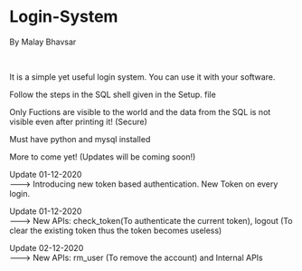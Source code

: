 # Login-System
<p>By Malay Bhavsar</p>
<br />
<p>It is a simple yet useful login system. You can use it with your software.</p>
<p>Follow the steps in the SQL shell given in the Setup. file</p>
<p>Only Fuctions are visible to the world and the data from the SQL is not visible even after printing it! (Secure)</p>
<p>Must have python and mysql installed</p>
<p>More to come yet! (Updates will be coming soon!)</p>

<p>Update 01-12-2020 <br>---> Introducing new token based authentication. New Token on every login.</p>
<p>Update 01-12-2020 <br>---> New APIs: check_token(To authenticate the current token), logout (To clear the existing token thus the token becomes useless)</p>
<p>Update 02-12-2020 <br>---> New APIs: rm_user (To remove the account) and Internal APIs</p>
